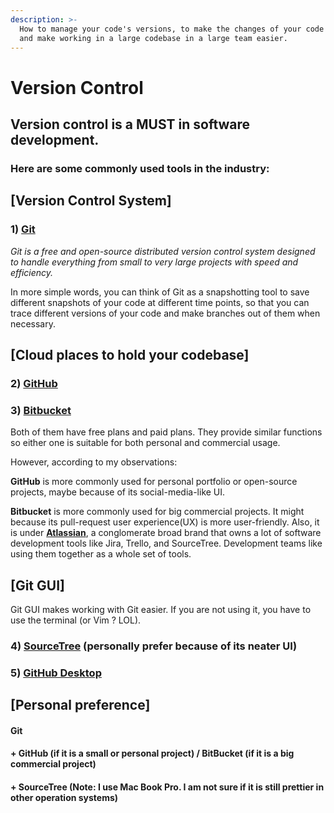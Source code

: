 ```yaml
---
description: >-
  How to manage your code's versions, to make the changes of your code traceable
  and make working in a large codebase in a large team easier.
---
```


# Version Control

## Version control is a MUST in software development.

### Here are some commonly used tools in the industry:

## \[Version Control System\]

### 1\) [Git](https://git-scm.com/)

_Git is a free and open-source distributed version control system designed to handle everything from small to very large projects with speed and efficiency._

In more simple words, you can think of Git as a snapshotting tool to save different snapshots of your code at different time points, so that you can trace different versions of your code and make branches out of them when necessary.



## \[Cloud places to hold your codebase\]

### 2\) [GitHub](https://github.com/)

### 3\) [Bitbucket](https://bitbucket.org/)

Both of them have free plans and paid plans. They provide similar functions so either one is suitable for both personal and commercial usage. 

However, according to my observations: 

**GitHub** is more commonly used for personal portfolio or open-source projects, maybe because of its social-media-like UI. 

**Bitbucket** is more commonly used for big commercial projects. It might because its pull-request user experience\(UX\) is more user-friendly. Also, it is under [**Atlassian**](https://www.atlassian.com/), a conglomerate broad brand that owns a lot of software development tools like Jira, Trello, and SourceTree. Development teams like using them together as a whole set of tools.



## \[Git GUI\]

Git GUI makes working with Git easier. If you are not using it, you have to use the terminal \(or Vim ? LOL\).

### 4\) [SourceTree](https://www.sourcetreeapp.com/) \(personally prefer because of its neater UI\)

### 5\) [GitHub Desktop](https://desktop.github.com/)



## \[Personal preference\]

#### Git 

#### + GitHub \(if it is a small or personal project\) / BitBucket \(if it is a big commercial project\)

#### + SourceTree \(Note: I use Mac Book Pro. I am not sure if it is still prettier in other operation systems\)





